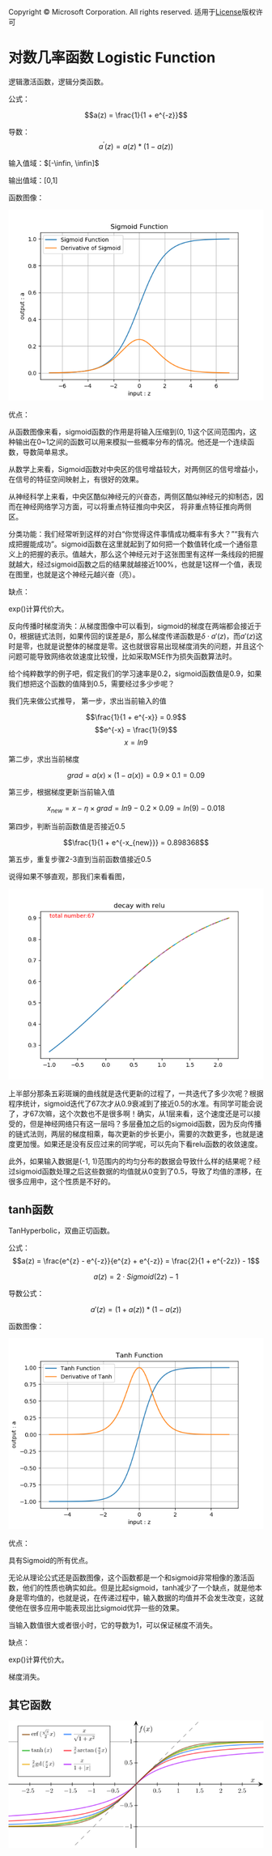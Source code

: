 Copyright © Microsoft Corporation. All rights reserved.
  适用于[License](https://github.com/Microsoft/ai-edu/blob/master/LICENSE.md)版权许可

  

# 对数几率函数 Logistic Function

逻辑激活函数，逻辑分类函数。

公式：

$$a(z) = \frac{1}{1 + e^{-z}}$$

导数：
$$a^{'}(z) = a(z) * (1 - a(z))$$

输入值域：$[-\infin, \infin]$

输出值域：[0,1]

函数图像：

<img src=".\Images\6\sigmoid.png">

优点：

从函数图像来看，sigmoid函数的作用是将输入压缩到(0, 1)这个区间范围内，这种输出在0~1之间的函数可以用来模拟一些概率分布的情况。他还是一个连续函数，导数简单易求。  

从数学上来看，Sigmoid函数对中央区的信号增益较大，对两侧区的信号增益小，在信号的特征空间映射上，有很好的效果。 

从神经科学上来看，中央区酷似神经元的兴奋态，两侧区酷似神经元的抑制态，因而在神经网络学习方面，可以将重点特征推向中央区，
将非重点特征推向两侧区。

分类功能：我们经常听到这样的对白“你觉得这件事情成功概率有多大？”“我有六成把握能成功”。sigmoid函数在这里就起到了如何把一个数值转化成一个通俗意义上的把握的表示。值越大，那么这个神经元对于这张图里有这样一条线段的把握就越大，经过sigmoid函数之后的结果就越接近100%，也就是1这样一个值，表现在图里，也就是这个神经元越兴奋（亮）。

缺点：

exp()计算代价大。

反向传播时梯度消失：从梯度图像中可以看到，sigmoid的梯度在两端都会接近于0，根据链式法则，如果传回的误差是$\delta$，那么梯度传递函数是$\delta \cdot a'(z)$，而$a'(z)$这时是零，也就是说整体的梯度是零。这也就很容易出现梯度消失的问题，并且这个问题可能导致网络收敛速度比较慢，比如采取MSE作为损失函数算法时。

给个纯粹数学的例子吧，假定我们的学习速率是0.2，sigmoid函数值是0.9，如果我们想把这个函数的值降到0.5，需要经过多少步呢？

我们先来做公式推导，
第一步，求出当前输入的值

$$\frac{1}{1 + e^{-x}} = 0.9$$
$$e^{-x} = \frac{1}{9}$$
$$x = ln{9}$$

第二步，求出当前梯度

$$grad = a(x)\times(1 - a(x)) = 0.9 \times 0.1= 0.09$$

第三步，根据梯度更新当前输入值

$$x_{new} = x - \eta \times grad = ln{9} - 0.2 \times 0.09 = ln(9) - 0.018$$

第四步，判断当前函数值是否接近0.5

$$\frac{1}{1 + e^{-x_{new}}} = 0.898368$$

第五步，重复步骤2-3直到当前函数值接近0.5

说得如果不够直观，那我们来看看图，

<img src=".\Images\6\decay_with_relu.png">

上半部分那条五彩斑斓的曲线就是迭代更新的过程了，一共迭代了多少次呢？根据程序统计，sigmoid迭代了67次才从0.9衰减到了接近0.5的水准。有同学可能会说了，才67次嘛，这个次数也不是很多啊！确实，从1层来看，这个速度还是可以接受的，但是神经网络只有这一层吗？多层叠加之后的sigmoid函数，因为反向传播的链式法则，两层的梯度相乘，每次更新的步长更小，需要的次数更多，也就是速度更加慢。如果还是没有反应过来的同学呢，可以先向下看relu函数的收敛速度。

此外，如果输入数据是(-1, 1)范围内的均匀分布的数据会导致什么样的结果呢？经过sigmoid函数处理之后这些数据的均值就从0变到了0.5，导致了均值的漂移，在很多应用中，这个性质是不好的。


## tanh函数

TanHyperbolic，双曲正切函数。

公式：  
$$a(z) = \frac{e^{z} - e^{-z}}{e^{z} + e^{-z}} = \frac{2}{1 + e^{-2z}} - 1$$

$$a(z) = 2 \cdot Sigmoid(2z) - 1$$

导数公式：

$$a'(z) = (1 + a(z)) * (1 - a(z))$$

函数图像：

<img src=".\Images\6\tanh.png">

优点：

具有Sigmoid的所有优点。

无论从理论公式还是函数图像，这个函数都是一个和sigmoid非常相像的激活函数，他们的性质也确实如此。但是比起sigmoid，tanh减少了一个缺点，就是他本身是零均值的，也就是说，在传递过程中，输入数据的均值并不会发生改变，这就使他在很多应用中能表现出比sigmoid优异一些的效果。

当输入数值很大或者很小时，它的导数为1，可以保证梯度不消失。

缺点：

exp()计算代价大。

梯度消失。

## 其它函数

<img src=".\Images\6\others.png">